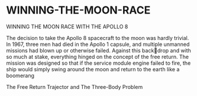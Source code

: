 # WINNING-THE-MOON-RACE
WINNING THE MOON RACE WITH THE APOLLO 8

The decision to take the Apollo 8 spacecraft to the moon was hardly 
trivial. In 1967, three men had died in the Apollo 1 capsule, and multiple 
unmanned missions had blown up or otherwise failed. Against this backdrop and with so much at stake, everything hinged on the concept of the 
free return. The mission was designed so that if the service module engine 
failed to fire, the ship would simply swing around the moon and return to 
the earth like a boomerang

The Free Return Trajector and The Three-Body Problem

